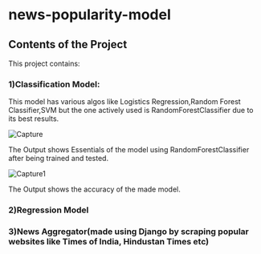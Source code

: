 # news-popularity-model
## Contents of the Project
This project contains: 
### 1)Classification Model:
This model has various algos like Logistics Regression,Random Forest Classifier,SVM but the one actively used is RandomForestClassifier due to its best results.


![Capture](https://user-images.githubusercontent.com/20925116/80414298-708b6900-88ee-11ea-8dd9-c969dfb97668.PNG)


The Output shows Essentials of the model using RandomForestClassifier after being trained and tested.


![Capture1](https://user-images.githubusercontent.com/20925116/80414301-72552c80-88ee-11ea-8caa-4f6729c155dd.PNG)


The Output shows the accuracy of the made model.
### 2)Regression Model 
### 3)News Aggregator(made using Django by scraping popular websites like Times of India, Hindustan Times etc)
